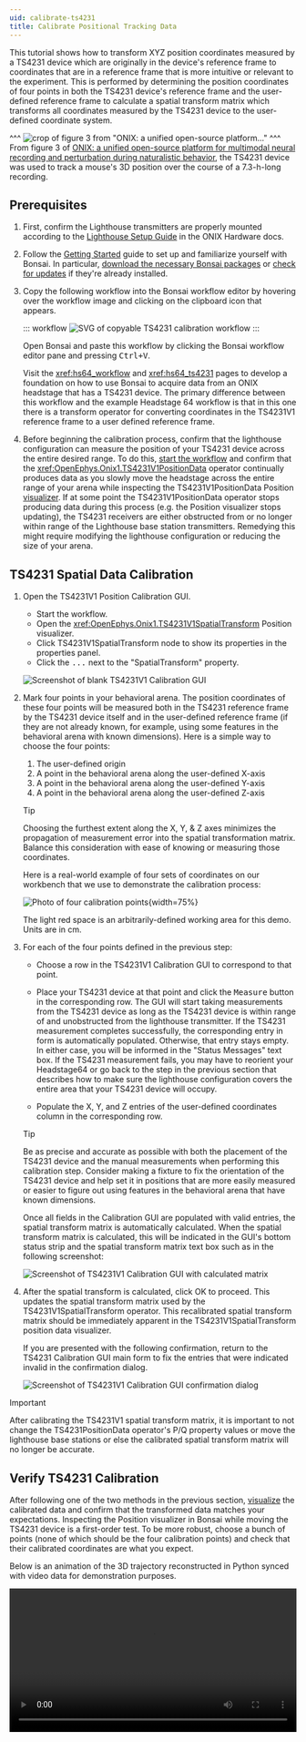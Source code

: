 ```yaml
---
uid: calibrate-ts4231
title: Calibrate Positional Tracking Data
---
```


This tutorial shows how to transform XYZ position coordinates measured by a TS4231 device which are
originally in the device's reference frame to coordinates that are in a reference frame that is more
intuitive or relevant to the experiment. This is performed by determining the position coordinates
of four points in both the TS4231 device's reference frame and the user-defined reference frame to
calculate a spatial transform matrix which transforms all coordinates measured by the TS4231 device to the
user-defined coordinate system.

^^^
![crop of figure 3 from "ONIX: a unified open-source platform..."](../../images/tutorials/calibrate-ts4231/ts4231-figure-demo.webp)
^^^ From figure 3 of [ONIX: a unified open-source platform for multimodal neural recording and perturbation during naturalistic behavior](https://www.nature.com/articles/s41592-024-02521-1), the TS4231 device was used to track a mouse's 3D position over the course of a 7.3-h-long recording.

## Prerequisites

1.  First, confirm the Lighthouse transmitters are properly mounted according to the [Lighthouse
    Setup Guide](https://open-ephys.github.io/onix-docs/Hardware%20Guide/Lighthouses/setup.html) in
    the ONIX Hardware docs.

1.  Follow the [Getting Started](xref:getting-started) guide to set up and familiarize yourself with
    Bonsai. In particular, [download the necessary Bonsai
    packages](xref:install-configure-bonsai#package-installation) or [check for
    updates](xref:install-configure-bonsai#update-packages) if they're already installed. 

1.  Copy the following workflow into the Bonsai workflow editor by hovering over the
    workflow image and clicking on the clipboard icon that appears.

    ::: workflow
    ![SVG of copyable TS4231 calibration workflow](../../workflows/tutorials/calibrate-ts4231/calibrate-ts4231.bonsai)
    :::

    Open Bonsai and paste this workflow by clicking the Bonsai workflow editor pane and pressing
    <kbd>Ctrl+V</kbd>.

    Visit the <xref:hs64_workflow> and <xref:hs64_ts4231> pages to develop a foundation on how to
    use Bonsai to acquire data from an ONIX headstage that has a TS4231 device. The primary
    difference between this workflow and the example Headstage 64 workflow is that in this one there is
    a transform operator for converting coordinates in the TS4231V1 reference frame to a user defined
    reference frame.

1.  Before beginning the calibration process, confirm that the lighthouse configuration can measure
    the position of your TS4231 device across the entire desired range. To do this, [start the
    workflow](xref:workflow-editor#starting-the-workflow) and confirm that the
    <xref:OpenEphys.Onix1.TS4231V1PositionData> operator continually produces data as you slowly
    move the headstage across the entire range of your arena while inspecting the
    TS4231V1PositionData Position [visualizer](xref:visualize-data). If at some point the
    TS4231V1PositionData operator stops producing data during this process (e.g. the Position
    visualizer stops updating), the TS4231 receivers are either obstructed from or no longer within
    range of the Lighthouse base station transmitters. Remedying this might require modifying the
    lighthouse configuration or reducing the size of your arena.

## TS4231 Spatial Data Calibration

1.  Open the TS4231V1 Position Calibration GUI. 

    -   Start the workflow. 
    -   Open the <xref:OpenEphys.Onix1.TS4231V1SpatialTransform> Position visualizer.
    -   Click TS4231V1SpatialTransform node to show its properties in the properties panel.
    -   Click the <kbd>...</kbd> next to the "SpatialTransform" property.

    ![Screenshot of blank TS4231V1 Calibration GUI](../../images/tutorials/calibrate-ts4231/calibration-gui.png)

1.  Mark four points in your behavioral arena. The position coordinates of these four points will be
    measured both in the TS4231 reference frame by the TS4231 device itself and in the user-defined
    reference frame (if they are not already known, for example, using some features in the behavioral
    arena with known dimensions). Here is a simple way to choose the four points:

    1.  The user-defined origin
    2.  A point in the behavioral arena along the user-defined X-axis
    3.  A point in the behavioral arena along the user-defined Y-axis
    4.  A point in the behavioral arena along the user-defined Z-axis

    > [!TIP]
    > Choosing the furthest extent along the X, Y, & Z axes minimizes the propagation of measurement
    > error into the spatial transformation matrix. Balance this consideration with ease of knowing
    > or measuring those coordinates.

    Here is a real-world example of four sets of coordinates on our workbench that we use to
    demonstrate the calibration process:

    ![Photo of four calibration points](../../images/tutorials/calibrate-ts4231/calibration-points.webp){width=75%}

    The light red space is an arbitrarily-defined working area for this demo.
    Units are in cm.

1.  For each of the four points defined in the previous step:

    -   Choose a row in the TS4231V1 Calibration GUI to correspond to that point. 
    
    -   Place your TS4231 device at that point and click the <kbd>Measure</kbd> button in the
        corresponding row. The GUI will start taking measurements from the TS4231 device as long as
        the TS4231 device is within range of and unobstructed from the lighthouse transmitter. If
        the TS4231 measurement completes successfully, the corresponding entry in form is
        automatically populated. Otherwise, that entry stays empty. In either case, you will be
        informed in the "Status Messages" text box. If the TS4231 measurement fails, you may have to
        reorient your Headstage64 or go back to the step in the previous section that describes how
        to make sure the lighthouse configuration covers the entire area that your TS4231 device
        will occupy.

    -   Populate the X, Y, and Z entries of the user-defined coordinates column in the corresponding
        row.

    > [!TIP]
    > Be as precise and accurate as possible with both the placement of the TS4231 device and the
    > manual measurements when performing this calibration step. Consider making a fixture to fix
    > the orientation of the TS4231 device and help set it in positions that are more easily
    > measured or easier to figure out using features in the behavioral arena that have known
    > dimensions.

    Once all fields in the Calibration GUI are populated with valid entries, the spatial transform
    matrix is automatically calculated. When the spatial transform matrix is calculated, this will
    be indicated in the GUI's bottom status strip and the spatial transform matrix text box such as
    in the following screenshot: 
    
    ![Screenshot of TS4231V1 Calibration GUI with calculated matrix](../../images/tutorials/calibrate-ts4231/calibration-gui_matrix-calculated.png)

1.  After the spatial transform is calculated, click OK to proceed. This updates the spatial transform
    matrix used by the TS4231V1SpatialTransform operator. This recalibrated spatial transform matrix
    should be immediately apparent in the TS4231V1SpatialTransform position data visualizer.
    
    If you are presented with the following confirmation, return to the TS4231 Calibration GUI main
    form to fix the entries that were indicated invalid in the confirmation dialog.
    
    ![Screenshot of TS4231V1 Calibration GUI confirmation dialog](../../images/tutorials/calibrate-ts4231/calibration-gui_confirmation-dialog.png)

> [!IMPORTANT]
> After calibrating the TS4231V1 spatial transform matrix, it is important to not change the
> TS4231PositionData operator's P/Q property values or move the lighthouse base stations or else
> the calibrated spatial transform matrix will no longer be accurate. 

## Verify TS4231 Calibration

After following one of the two methods in the previous section, [visualize](xref:visualize-data) the
calibrated data and confirm that the transformed data matches your expectations. Inspecting the
Position visualizer in Bonsai while moving the TS4231 device is a first-order test. To be more
robust, choose a bunch of points (none of which should be the four calibration points) and check
that their calibrated coordinates are what you expect.

Below is an animation of the 3D trajectory reconstructed in Python synced with video data for
demonstration purposes. 

<video controls style="width:100%">
  <source src="../../images/tutorials/calibrate-ts4231/ts4231-calibration-demo.mp4" type="video/mp4">
</video>

